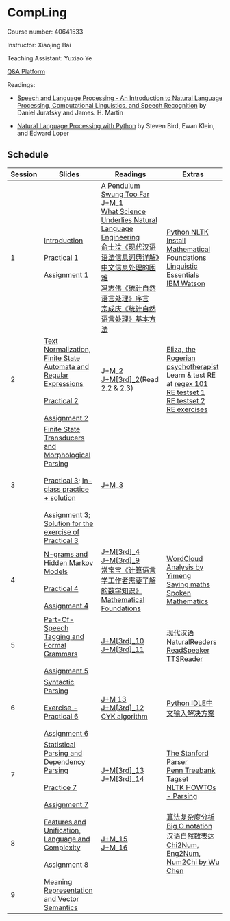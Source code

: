 # CompLing

Course number: 40641533

Instructor: Xiaojing Bai

Teaching Assistant: Yuxiao Ye

[Q&A Platform](https://piazza.com/tsinghua.edu.cn/fall2017/40641533)

Readings:

+ [Speech and Language Processing - An Introduction to Natural Language Processing, Computational Linguistics, and Speech Recognition](http://web.stanford.edu/~jurafsky/slp3/) by Daniel Jurafsky and James. H. Martin

+ [Natural Language Processing with Python](http://www.nltk.org/book/) by Steven Bird, Ewan Klein, and Edward Loper

## Schedule

Session | Slides | Readings | Extras
------- | ------ | -------- | -----
1 | [Introduction](https://bxjthu.github.io/CompLing/slides/1/)<br><br>[Practical 1](https://bxjthu.github.io/CompLing/slides/prac/prac_1.pdf)<br><br>[Assignment 1](https://bxjthu.github.io/CompLing/slides/1/#31) | [A Pendulum Swung Too Far](https://bxjthu.github.io/CompLing/readings/1_Pendulum_Swung_Too_Far.pdf)<br>[J+M_1](https://bxjthu.github.io/CompLing/readings/1_J+M_1.pdf)<br>[What Science Underlies Natural Language Engineering](https://bxjthu.github.io/CompLing/readings/1_What_Science_Underlies_Natural_Language_Engineering.pdf)<br>[俞士汶《现代汉语语法信息词典详解》中文信息处理的困难](https://bxjthu.github.io/CompLing/readings/1_俞士汶_现代汉语语法信息词典详解_中文信息处理的困难.pdf)<br>[冯志伟《统计自然语言处理》序言](https://bxjthu.github.io/CompLing/readings/1_冯志伟_统计自然语言处理_序言.pdf)<br>[宗成庆《统计自然语言处理》基本方法](https://bxjthu.github.io/CompLing/readings/1_宗成庆_统计自然语言处理_基本方法.pdf) | [Python NLTK Install](https://bxjthu.github.io/CompLing/readings/Python_NLTK_Install.pdf)<br>[Mathematical Foundations](https://bxjthu.github.io/CompLing/readings/pre_math_manning_schutze.pdf)<br>[Linguistic Essentials](https://bxjthu.github.io/CompLing/readings/pre_ling_manning_schutze.pdf)<br>[IBM Watson](http://tech.sina.com.cn/d/IBMWatson/)
2 |[Text Normalization, Finite State Automata and Regular Expressions](https://bxjthu.github.io/CompLing/slides/2/)<br><br>[Practical 2](https://bxjthu.github.io/CompLing/slides/prac/prac_2.pdf)<br><br>[Assignment 2](https://bxjthu.github.io/CompLing/slides/2/#37)| [J+M_2](https://bxjthu.github.io/CompLing/readings/2_J+M_2.pdf)<br>[J+M[3rd]_2](https://bxjthu.github.io/CompLing/readings/2_J+M[3rd]_2.pdf)(Read 2.2 & 2.3)|[Eliza, the Rogerian psychotherapist](http://psych.fullerton.edu/mbirnbaum/psych101/Eliza.htm)<br>Learn & test RE at [regex 101](https://regex101.com/) <br>[RE testset 1](https://bxjthu.github.io/CompLing/readings/regex_test_1.txt)<br>[RE testset 2](https://bxjthu.github.io/CompLing/readings/regex_test_2.txt)<br>[RE exercises](http://regex.sketchengine.co.uk/)
3|[Finite State Transducers and Morphological Parsing](https://bxjthu.github.io/CompLing/slides/3/)<br><br>[Practical 3](https://bxjthu.github.io/CompLing/slides/prac/prac_3.pdf); [In-class practice + solution](https://bxjthu.github.io/CompLing/slides/prac/In_prac_3.zip)<br><br>[Assignment 3](https://bxjthu.github.io/CompLing/slides/3/#24); [Solution for the exercise of Practical 3](https://bxjthu.github.io/CompLing/slides/prac/hw_3_sol.py) |[J+M_3](https://bxjthu.github.io/CompLing/readings/3_J+M_3.pdf)|
4| [N-grams and Hidden Markov Models](https://bxjthu.github.io/CompLing/slides/4/) <br><br>[Practical 4](https://bxjthu.github.io/CompLing/slides/prac/prac_4.pdf)<br><br>[Assignment 4](https://bxjthu.github.io/CompLing/slides/4/#31)| [J+M[3rd]_4](https://bxjthu.github.io/CompLing/readings/4_J+M[3rd]_4.pdf)<br>[J+M[3rd]_9](https://bxjthu.github.io/CompLing/readings/4_J+M[3rd]_9.pdf)<br>[常宝宝《计算语言学工作者需要了解的数学知识》](https://bxjthu.github.io/CompLing/readings/chbb.pdf)<br>[Mathematical Foundations](https://bxjthu.github.io/CompLing/readings/pre_math_manning_schutze.pdf)| [WordCloud Analysis by Yimeng](https://bxjthu.github.io/CompLing/readings/wordcloud_lym.zip)<br> [Saying maths](http://www.batmath.it/eng/say/say.htm)<br> [Spoken Mathematics](https://bxjthu.github.io/CompLing/readings/E_Book_Handbook_Spoken_Mathematics.pdf)
5|[Part-Of-Speech Tagging and Formal Grammars](https://bxjthu.github.io/CompLing/slides/5/)<br><br>[Assignment 5](https://bxjthu.github.io/CompLing/slides/5/#33)|[J+M[3rd]_10](https://bxjthu.github.io/CompLing/readings/5_J+M[3rd]_10.pdf)<br>[J+M[3rd]_11](https://bxjthu.github.io/CompLing/readings/5_J+M[3rd]_11.pdf)| [现代汉语](https://bxjthu.github.io/CompLing/readings/现代汉语_北大现代汉语教研室.pdf)<br>[NaturalReaders](https://www.naturalreaders.com/online/)<br> [ReadSpeaker](https://www.readspeaker.com/voice-demo/)<br> [TTSReader](https://ttsreader.com/)
6|[Syntactic Parsing](https://bxjthu.github.io/CompLing/slides/6/)<br><br>[Exercise - Practical 6](https://bxjthu.github.io/CompLing/slides/prac/prac_6_exercise.zip)<br><br>[Assignment 6](https://bxjthu.github.io/CompLing/slides/6/#35)|[J+M 13](https://bxjthu.github.io/CompLing/readings/6_J+M_13.pdf)<br>[J+M[3rd]_12](https://bxjthu.github.io/CompLing/readings/6_J+M[3rd]_12.pdf)<br> [CYK algorithm](http://ccl.pku.edu.cn/doubtfire/Course/Computational%20Linguistics/contents/CYK_parsing.pdf)| [Python IDLE中文输入解决方案](http://blog.csdn.net/churximi/article/details/73658196)
7|[Statistical Parsing and Dependency Parsing](https://bxjthu.github.io/CompLing/slides/7/)<br><br>[Practice 7](https://bxjthu.github.io/CompLing/slides/prac/prac_7.py)<br><br>[Assignment 7](https://bxjthu.github.io/CompLing/slides/7/#35)|[J+M[3rd]_13](https://bxjthu.github.io/CompLing/readings/7_J+M[3rd]_13.pdf)<br>[J+M[3rd]_14](https://bxjthu.github.io/CompLing/readings/7_J+M[3rd]_14.pdf)|[The Stanford Parser](https://nlp.stanford.edu/software/lex-parser.shtml)<br> [Penn Treebank Tagset](https://www.sketchengine.co.uk/penn-treebank-tagset/)<br>[NLTK HOWTOs - Parsing](http://www.nltk.org/howto/parse.html)
8|[Features and Unification, Language and Complexity](https://bxjthu.github.io/CompLing/slides/8/)<br><br>[Assignment 8](https://bxjthu.github.io/CompLing/slides/8/#39)|[J+M_15](https://bxjthu.github.io/CompLing/readings/8_J+M_15.pdf)<br>[J+M_16](https://bxjthu.github.io/CompLing/readings/8_J+M_16.pdf)|[算法复杂度分析](http://blog.csdn.net/duxu24/article/details/60600716)<br> [Big O notation](https://rob-bell.net/2009/06/a-beginners-guide-to-big-o-notation/)<br>[汉语自然数表达](https://bxjthu.github.io/CompLing/readings/Num_CFG.pdf)<br>[Chi2Num, Eng2Num, Num2Chi by Wu Chen](https://bxjthu.github.io/CompLing/readings/Chi2Num_Num2Chi_wc.zip)
9|[Meaning Representation and Vector Semantics](https://bxjthu.github.io/CompLing/slides/9) ||
